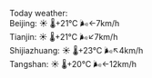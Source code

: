 Today weather:  
Beijing: ☀️   🌡️+21°C 🌬️←7km/h  
Tianjin: ☀️   🌡️+21°C 🌬️↙7km/h  
Shijiazhuang: ☀️   🌡️+23°C 🌬️↖4km/h  
Tangshan: ☀️   🌡️+20°C 🌬️←12km/h  
